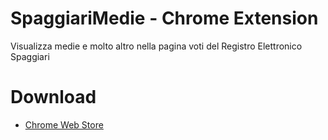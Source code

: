 # SpaggiariMedie - Chrome Extension
Visualizza medie e molto altro nella pagina voti del Registro Elettronico Spaggiari

# Download
- [Chrome Web Store](https://chrome.google.com/webstore/detail/spaggiari-medie/hlfjcoalklfmimcnbnleljjkmpopdplj?hl=it)
